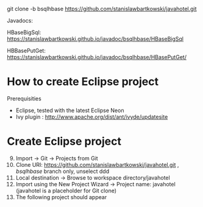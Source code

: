  git clone -b bsqlhbase https://github.com/stanislawbartkowski/javahotel.git

Javadocs:

HBaseBigSql:  https://stanislawbartkowski.github.io/javadoc/bsqlhbase/HBaseBigSql

HBBasePutGet:  https://stanislawbartkowski.github.io/javadoc/bsqlhbase/HBasePutGet/

# How to create Eclipse project

Prerequisities
* Eclipse, tested with the latest Eclipse Neon
* Ivy plugin : http://www.apache.org/dist/ant/ivyde/updatesite

# Create Eclipse project
9. Import -> Git -> Projects from Git
9. Clone URI: https://github.com/stanislawbartkowski/javahotel.git , *bsqlhbase* branch only, unselect ddd
9. Local destination -> Browse to workspace directory/javahotel
9. Import using the New Project Wizard -> Project name: javahotel (javahotel is a placeholder for Git clone)
9. The following project should appear

